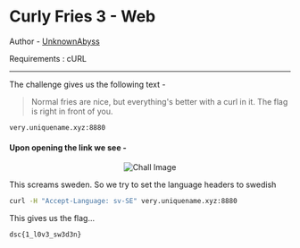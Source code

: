 # Curly Fries 3 - Web

Author - [UnknownAbyss](https://github.com/UnknownAbyss)

Requirements : cURL

* * *

The challenge gives us the following text -

> Normal fries are nice, but everything's better with a curl in it. The flag is right in front of you.


```
very.uniquename.xyz:8880
```

#### Upon opening the link we see -

<p align="center"><img src="https://i.imgur.com/pa1MPge.png" alt="Chall Image"></p>

This screams sweden. So we try to set the language headers to swedish

```sh
curl -H "Accept-Language: sv-SE" very.uniquename.xyz:8880
```

This gives us the flag...
```
dsc{1_l0v3_sw3d3n}
```